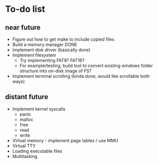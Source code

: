 # To-do list

## near future
- Figure out how to get make to include copied files
- Build a memory manager DONE
- Implement disk driver (basically done)
- Implement filesystem
    - Try implementing FAT8? FAT16?
    - For example/testing, build tool to convert existing windows folder structure into on-disk image of FS?
- Implement terminal scrolling (kinda done, would like scrollable both ways)

## distant future
- Implement kernel syscalls
    - panic
    - malloc
    - free
    - read
    - write
- Virtual memory - implement page tables / use MMU
- Virtual TTY
- Loading executable files
- Multitasking